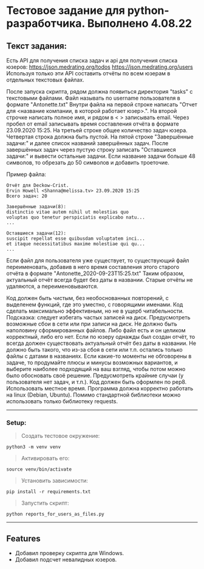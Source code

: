 Тестовое задание для python-разработчика. Выполнено 4.08.22
========================
Текст задания:
-------------------------
Есть API для получения списка задач и api для получения списка юзеров: https://json.medrating.org/todos https://json.medrating.org/users Используя только эти API составить отчёты по всем юзерам в отдельных текстовых файлах.

После запуска скрипта, рядом должна появиться директория "tasks" с текстовыми файлами. Файл называть по username пользователя в формате "Antonette.txt" Внутри файла на первой строке написать "Отчет для <название компании, в которой работает юзер>.". На второй строчке написать полное имя, и рядом в < > записывать email. Через пробел от email записывать время составления отчёта в формате 23.09.2020 15:25. На третьей строке общее количество задач юзера. Четвертая строка должна быть пустой. На пятой строке "Завершённые задачи:" и далее список названий завершённых задач. После завершённых задач через пустую строку записать "Оставшиеся задачи:" и вывести остальные задачи. Если название задачи больше 48 символов, то обрезать до 50 символов и добавить троеточие.

Пример файла:

    Отчёт для Deckow-Crist.
    Ervin Howell <Shanna@melissa.tv> 23.09.2020 15:25
    Всего задач: 20 
    
    Завершённые задачи(8):
    distinctio vitae autem nihil ut molestias quo
    voluptas quo tenetur perspiciatis explicabo natu...
    ...
    
    Оставшиеся задачи(12):
    suscipit repellat esse quibusdam voluptatem inci...
    et itaque necessitatibus maxime molestiae qui qu...
    ...

Если файл для пользователя уже существует, то существующий файл переименовать, добавив в него время составления этого старого отчёта в формате "Antonette_2020-09-23T15:25.txt" Таким образом, актуальный отчёт всегда будет без даты в названии. Старые отчёты не удаляются, а переименовываются.

Код должен быть чистым, без необоснованных повторений, с выделенем функций, где это уместно, с говорящими именами. Код сделать максимально эффективным, но не в ущерб читабельности. Подсказка: следует избегать частых записей на диск. Предусмотреть возможные сбои в сети или при записи на диск. Не должно быть наполовину сформированных файлов. Либо файл есть и он целиком корректный, либо его нет. Если по юзеру однажды был создан отчёт, то всегда должен существовать актуальный отчёт без даты в названии. Не должно быть такого, что из-за сбоя в сети или т.п. остались только файлы с датами в названиях. Если какие-то моменты не обговорены в задаче, то продумайте плюсы и минусы возможных вариантов, и выберите наиболее подходящий на ваш взгляд, чтобы потом можно было обосновать своё решение. Предусмотреть крайние случаи (у пользователя нет задач, и т.п.). Код должен быть оформлен по pep8. Использовать местное время. Программа должна корректно работать на linux (Debian, Ubuntu). Помимо стандартной библиотеки можно использовать только библиотеку requests.
***
### Setup:

>Создать тестовое окружение:

    python3 -m venv venv
>Активировать его:

    source venv/bin/activate
>Установить зависимости:

    pip install -r requirements.txt
>Запустить скрипт:

    python reports_for_users_as_files.py
___
Features
-------------------------
* Добавил проверку скрипта для Windows.
* Добавил подсчет невалидных юзеров.
